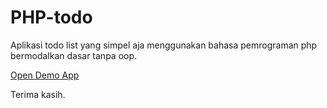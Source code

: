 # PHP-todo
Aplikasi todo list yang simpel aja menggunakan bahasa pemrograman php bermodalkan dasar tanpa oop.

[Open Demo App](https://replit.com/@k-ardliyan/todo-php-basic)

Terima kasih.